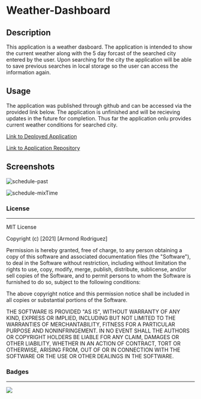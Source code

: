 # Weather-Dashboard

## Description

This application is a weather dasboard. The application is intended to show the current weather along with the 5 day forcast of the searched city entered by the user. Upon searching for the city the application will be able to save previous searches in local storage so the user can access the information again.

##  Usage 

The application was published through github and can be accessed via the provided link below. The application is unfinished and will be recieving updates in the future for completion. Thus far the application onlu provides current weather conditions for searched city.


[Link to Deployed Application](https://armondr.github.io/Work-Day-Scheduler/)

[Link to Application Repository](https://github.com/ArmondR/Work-Day-Scheduler)

## Screenshots

![schedule-past]()

![schedule-mixTime]()

### License

______

MIT License

Copyright (c) [2021] [Armond Rodriguez]

Permission is hereby granted, free of charge, to any person obtaining a copy
of this software and associated documentation files (the "Software"), to deal
in the Software without restriction, including without limitation the rights
to use, copy, modify, merge, publish, distribute, sublicense, and/or sell
copies of the Software, and to permit persons to whom the Software is
furnished to do so, subject to the following conditions:

The above copyright notice and this permission notice shall be included in all
copies or substantial portions of the Software.

THE SOFTWARE IS PROVIDED "AS IS", WITHOUT WARRANTY OF ANY KIND, EXPRESS OR
IMPLIED, INCLUDING BUT NOT LIMITED TO THE WARRANTIES OF MERCHANTABILITY,
FITNESS FOR A PARTICULAR PURPOSE AND NONINFRINGEMENT. IN NO EVENT SHALL THE
AUTHORS OR COPYRIGHT HOLDERS BE LIABLE FOR ANY CLAIM, DAMAGES OR OTHER
LIABILITY, WHETHER IN AN ACTION OF CONTRACT, TORT OR OTHERWISE, ARISING FROM,
OUT OF OR IN CONNECTION WITH THE SOFTWARE OR THE USE OR OTHER DEALINGS IN THE
SOFTWARE.

### Badges

____

![](https://img.shields.io/badge/license-MIT-green)